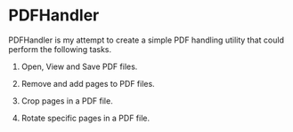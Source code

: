 # PDFHandler

PDFHandler is my attempt to create a simple PDF handling utility that could perform the following tasks. 

1) Open, View and Save PDF files. 

2) Remove and add pages to PDF files. 

3) Crop pages in a PDF file. 

4) Rotate specific pages in a PDF file. 

